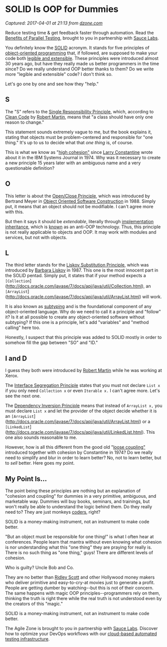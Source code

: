 # SOLID Is OOP for Dummies

_Captured: 2017-04-01 at 21:13 from [dzone.com](https://dzone.com/articles/solid-is-oop-for-dummies?edition=286969&utm_source=Daily%20Digest&utm_medium=email&utm_campaign=dd%202017-04-01)_

Reduce testing time & get feedback faster through automation. Read the [Benefits of Parallel Testing](https://dzone.com/go?i=124039&u=http%3A%2F%2Finfo.saucelabs.com%2Fpaper-benefits-of-parallel-testing.html%3Futm_campaign%3Dparalleltestingwp%26utm_medium%3Dtextlink%26utm_source%3Ddzone-agile), brought to you in partnership with [Sauce Labs](https://dzone.com/go?i=124039&u=http%3A%2F%2Finfo.saucelabs.com%2Fpaper-benefits-of-parallel-testing.html%3Futm_campaign%3Dparalleltestingwp%26utm_medium%3Dtextlink%26utm_source%3Ddzone-agile).

You definitely know the [SOLID](https://en.wikipedia.org/wiki/SOLID_%28object-oriented_design%29) acronym. It stands for five principles of [object-oriented programming](http://www.yegor256.com/2016/08/15/what-is-wrong-object-oriented-programming.html) that, if followed, are supposed to make your code both [legible and extensible](https://en.wikipedia.org/wiki/SOLID_%28object-oriented_design%29). These principles were introduced almost 30 years ago, but have they really made us better programmers in the time since? Do we really understand OOP better thanks to them? Do we write more "legible and extensible" code? I don't think so.

Let's go one by one and see how they "help."

## S

The "S" refers to the [Single Responsibility Principle](https://en.wikipedia.org/wiki/Single_responsibility_principle), which, according to [Clean Code](http://amzn.to/2m7LmaA) by [Robert Martin](https://en.wikipedia.org/wiki/Robert_Cecil_Martin), means that "a class should have only one reason to change."

This statement sounds extremely vague to me, but the book explains it, stating that objects must be problem-centered and responsible for "one thing." It's up to us to decide what that _one thing_ is, of course.

This is what we know as "[high cohesion"](https://en.wikipedia.org/wiki/Cohesion_%28computer_science%29) since [Larry Constantine](https://en.wikipedia.org/wiki/Larry_Constantine) wrote about it in the IBM Systems Journal in 1974. Why was it necessary to create a new principle 15 years later with an ambiguous name and a very questionable definition?

## O

This letter is about the [Open/Close Principle](https://en.wikipedia.org/wiki/Open/closed_principle), which was introduced by Bertrand Meyer in [Object Oriented Software Construction](http://amzn.to/2lNxy44) in 1988. Simply put, it means that an object should not be modifiable. I can't agree more with this.

But then it says it should be _extendable_, literally through [implementation inheritance](https://en.wikipedia.org/wiki/Inheritance_%28object-oriented_programming%29), which is [known](http://www.yegor256.com/2016/09/13/inheritance-is-procedural.html) as an anti-OOP technology. Thus, this principle is not really applicable to objects and OOP. It may work with modules and services, but not with objects.

## L

The third letter stands for the [Liskov Substitution Principle](https://en.wikipedia.org/wiki/Liskov_substitution_principle), which was introduced by [Barbara Liskov](https://en.wikipedia.org/wiki/Barbara_Liskov) in 1987. This one is the most innocent part in the SOLID pentad. Simply put, it states that if your method expects a `[Collection`](http://docs.oracle.com/javase/7/docs/api/java/util/Collection.html), an `[ArrayList`](http://docs.oracle.com/javase/7/docs/api/java/util/ArrayList.html) will work.

It is also known as [subtyping](https://en.wikipedia.org/wiki/Subtyping) and is the foundational component of any object-oriented language. Why do we need to call it a principle and "follow" it? Is it at all possible to create any object-oriented software without subtyping? If this one is a principle, let's add "variables" and "method calling" here too.

Honestly, I suspect that this principle was added to SOLID mostly in order to somehow fill the gap between "SO" and "ID."

## I and D

I guess they both were introduced by [Robert Martin](https://en.wikipedia.org/wiki/Robert_Cecil_Martin) while he was working at Xerox.

The [Interface Segregation Principle](https://en.wikipedia.org/wiki/Interface_segregation_principle) states that you must not declare `List x` if you only need `Collection x` or even `Iterable x.` I can't agree more. Let's see the next one.

The [Dependency Inversion Principle](https://en.wikipedia.org/wiki/Dependency_inversion_principle) means that instead of `ArrayList x,` you must declare `List x` and let the provider of the object decide whether it is an `[ArrayList`](http://docs.oracle.com/javase/7/docs/api/java/util/ArrayList.html) or a `[LinkedList`](http://docs.oracle.com/javase/7/docs/api/java/util/LinkedList.html). This one also sounds reasonable to me.

However, how is all this different from the good old "[loose coupling"](https://en.wikipedia.org/wiki/Coupling_%28computer_programming%29) introduced together with cohesion by Constantine in 1974? Do we really need to simplify and blur in order to learn better? No, not to learn better, but to _sell_ better. Here goes my point.

## My Point Is...

The point being these principles are nothing but an explanation of "cohesion and coupling" for dummies in a very primitive, ambiguous, and marketable way. Dummies will buy books, seminars, and trainings, but won't really be able to understand the logic behind them. Do they really need to? They are just monkeys [coders](http://www.yegor256.com/2014/10/26/hacker-vs-programmer-mentality.html), right?

SOLID is a money-making instrument, not an instrument to make code better. 

"But an object must be responsible for one thing!" is what I often hear at conferences. People learn that mantra without even knowing what cohesion is nor understanding what this "one thing" they are praying for really is. There is no such thing as "one thing," guys! There are different levels of cohesion.

Who is guilty? Uncle Bob and Co.

They are no better than [Ridley Scott](http://www.yegor256.com/2015/10/16/ridley-scott-and-joseph-goebbels.html) and other Hollywood money makers who deliver primitive and easy-to-cry-at movies just to generate a profit. People are getting dumber by watching--but this is not of their concern. The same happens with magic OOP principles--programmers rely on them, thinking the truth is right there while the real truth is not understood even by the creators of this "magic."

SOLID is a money-making instrument, not an instrument to make code better.

The Agile Zone is brought to you in partnership with [Sauce Labs](https://dzone.com/go?i=121022&u=http%3A%2F%2Finfo.saucelabs.com%2FHow-to-Get-the-Most-out-of-CICD-Workflow.html%3Futm_campaign%3Ddevops%2Bwp%26utm_medium%3Dtextlink%26utm_source%3Ddzone-agile). Discover how to optimize your DevOps workflows with our [cloud-based automated testing infrastructure](https://dzone.com/go?i=121022&u=http%3A%2F%2Finfo.saucelabs.com%2FHow-to-Get-the-Most-out-of-CICD-Workflow.html%3Futm_campaign%3Ddevops%2Bwp%26utm_medium%3Dtextlink%26utm_source%3Ddzone-agile).
